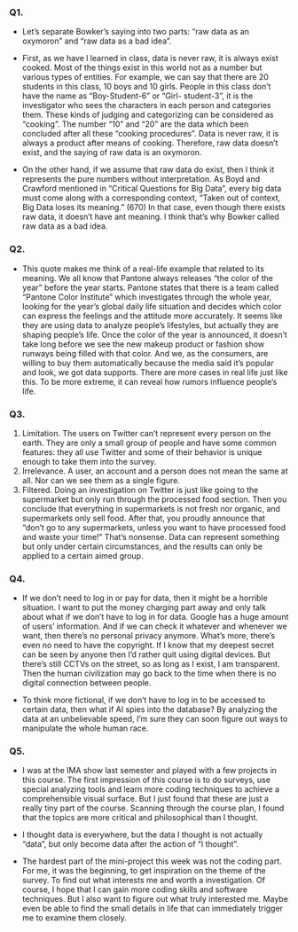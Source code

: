 ### Q1.
* Let’s separate Bowker’s saying into two parts: “raw data as an oxymoron” and “raw data as a bad idea”.

* First, as we have l learned in class, data is never raw, it is always exist cooked. Most of the things exist in this world not as a number but various types of entities. For example, we can say that there are 20 students in this class, 10 boys and 10 girls. People in this class don’t have the name as “Boy-Student-6” or “Girl- student-3”, it is the investigator who sees the characters in each person and categories them. These kinds of judging and categorizing can be considered as “cooking”. The number “10” and “20” are the data which been concluded after all these “cooking procedures”. Data is never raw, it is always a product after means of cooking. Therefore, raw data doesn’t exist, and the saying of raw data is an oxymoron.

* On the other hand, if we assume that raw data do exist, then I think it represents the pure numbers without interpretation. As Boyd and Crawford mentioned in “Critical Questions for Big Data”, every big data must come along with a corresponding context, “Taken out of context, Big Data loses its meaning.” (670) In that case, even though there exists raw data, it doesn’t have ant meaning. I think that’s why Bowker called raw data as a bad idea.

### Q2.
* This quote makes me think of a real-life example that related to its meaning. We all know that Pantone always releases “the color of the year” before the year starts. Pantone states that there is a team called “Pantone Color Institute” which investigates through the whole year, looking for the year’s global daily life situation and decides which color can express the feelings and the attitude more accurately. It seems like they are using data to analyze people’s lifestyles, but actually they are shaping people’s life. Once the color of the year is announced, it doesn’t take long before we see the new makeup product or fashion show runways being filled with that color. And we, as the consumers, are willing to buy them automatically because the media said it’s popular and look, we got data supports. There are more cases in real life just like this. To be more extreme, it can reveal how rumors influence people’s life.

### Q3.
1. Limitation. The users on Twitter can’t represent every person on the earth. They are only a small group of people and have some common features: they all use Twitter and some of their behavior is unique enough to take them into the survey.
2. Irrelevance. A user, an account and a person does not mean the same at all. Nor can we see them as a single figure.
3. Filtered. Doing an investigation on Twitter is just like going to the supermarket but only run through the processed food section. Then you conclude that everything in supermarkets is not fresh nor organic, and supermarkets only sell food. After that, you proudly announce that “don’t go to any supermarkets, unless you want to have processed food and waste your time!” That’s nonsense. Data can represent something but only under certain circumstances, and the results can only be applied to a certain aimed group.

### Q4.
* If we don’t need to log in or pay for data, then it might be a horrible situation. I want to put the money charging part away and only talk about what if we don’t have to log in for data. Google has a huge amount of users’ information. And if we can check it whatever and whenever we want, then there’s no personal privacy anymore. What’s more, there’s even no need to have the copyright. If I know that my deepest secret can be seen by anyone then I’d rather quit using digital devices. But there’s still CCTVs on the street, so as long as I exist, I am transparent. Then the human civilization may go back to the time when there is no digital connection between people.

* To think more fictional, if we don’t have to log in to be accessed to certain data, then what if AI spies into the database? By analyzing the data at an unbelievable speed, I’m sure they can soon figure out ways to manipulate the whole human race.

### Q5.
* I was at the IMA show last semester and played with a few projects in this course. The first impression of this course is to do surveys, use special analyzing tools and learn more coding techniques to achieve a comprehensible visual surface. But I just found that these are just a really tiny part of the course. Scanning through the course plan, I found that the topics are more critical and philosophical than I thought.

* I thought data is everywhere, but the data I thought is not actually “data”, but only become data after the action of “I thought”.

* The hardest part of the mini-project this week was not the coding part. For me, it was the beginning, to get inspiration on the theme of the survey. To find out what interests me and worth a investigation. Of course, I hope that I can gain more coding skills and software techniques. But I also want to figure out what truly interested me. Maybe even be able to find the small details in life that can immediately trigger me to examine them closely.
